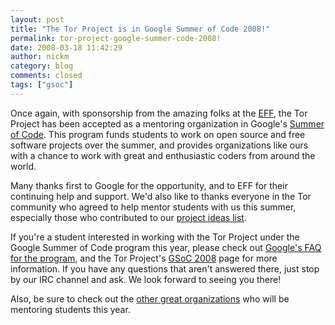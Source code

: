 ```yaml
---
layout: post
title: "The Tor Project is in Google Summer of Code 2008!"
permalink: tor-project-google-summer-code-2008!
date: 2008-03-18 11:42:29
author: nickm
category: blog
comments: closed
tags: ["gsoc"]
---
```


Once again, with sponsorship from the amazing folks at the [EFF](https://www.eff.org/), the Tor Project has been accepted as a mentoring organization in Google's [Summer of Code](http://code.google.com/soc/2008/). This program funds students to work on open source and free software projects over the summer, and provides organizations like ours with a chance to work with great and enthusiastic coders from around the world.

Many thanks first to Google for the opportunity, and to EFF for their continuing help and support. We'd also like to thanks everyone in the Tor community who agreed to help mentor students with us this summer, especially those who contributed to our [project ideas list](https://www.torproject.org/volunteer.html#Projects).

If you're a student interested in working with the Tor Project under the Google Summer of Code program this year, please check out [Google's FAQ for the program](http://code.google.com/opensource/gsoc/2008/faqs.html), and the Tor Project's [GSoC 2008](https://torproject.org/gsoc.html) page for more information. If you have any questions that aren't answered there, just stop by our IRC channel and ask. We look forward to seeing you there!

Also, be sure to check out the [other great organizations](http://code.google.com/soc/2008/) who will be mentoring students this year.
